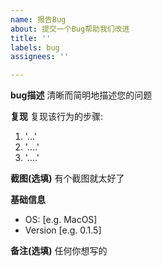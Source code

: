 ```yaml
---
name: 报告Bug
about: 提交一个Bug帮助我们改进
title: ''
labels: bug
assignees: ''

---
```


**bug描述**
清晰而简明地描述您的问题

**复现**
复现该行为的步骤:
1. '...'
2. '....'
3. '....'


**截图(选填)**
有个截图就太好了

**基础信息**
 - OS: [e.g. MacOS]
 - Version [e.g. 0.1.5]


**备注(选填)**
任何你想写的
